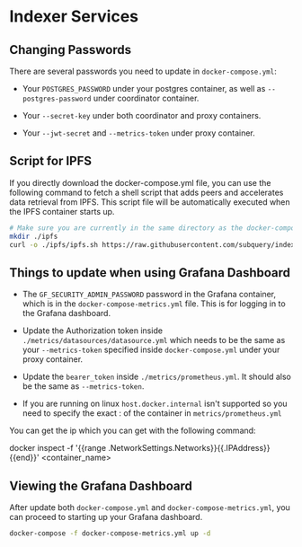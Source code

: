# Indexer Services

## Changing Passwords

There are several passwords you need to update in `docker-compose.yml`:

- Your `POSTGRES_PASSWORD` under your postgres container, as well as `--postgres-password` under coordinator container.

- Your `--secret-key` under both coordinator and proxy containers.

- Your `--jwt-secret` and `--metrics-token` under proxy container.

## Script for IPFS

If you directly download the docker-compose.yml file, you can use the following command to fetch a shell script that adds peers and accelerates data retrieval from IPFS. This script file will be automatically executed when the IPFS container starts up.

```bash
# Make sure you are currently in the same directory as the docker-compose.yml file.
mkdir ./ipfs
curl -o ./ipfs/ipfs.sh https://raw.githubusercontent.com/subquery/indexer-services/kepler/ipfs/ipfs.sh
```

## Things to update when using Grafana Dashboard

- The `GF_SECURITY_ADMIN_PASSWORD` password in the Grafana container, which is in the `docker-compose-metrics.yml` file. 
This is for logging in to the Grafana dashboard.

- Update the Authorization token inside `./metrics/datasources/datasource.yml` which needs to be the same as your `--metrics-token` specified inside `docker-compose.yml` under your proxy container.

- Update the `bearer_token` inside `./metrics/prometheus.yml`. It should also be the same as `--metrics-token`.

- If you are running on linux `host.docker.internal` isn't supported so you need to specify the exact <ip>:<port> of the container in `metrics/prometheus.yml`

You can get the ip which you can get with the following command:

docker inspect -f '{{range .NetworkSettings.Networks}}{{.IPAddress}}{{end}}' <container_name>

## Viewing the Grafana Dashboard

After update both `docker-compose.yml` and `docker-compose-metrics.yml`, you can proceed to starting up your Grafana dashboard. 

```bash
docker-compose -f docker-compose-metrics.yml up -d
